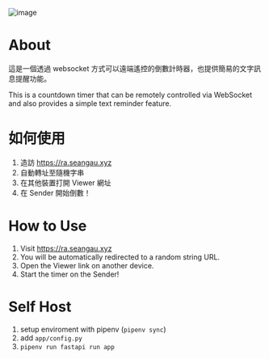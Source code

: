 ![image](https://github.com/user-attachments/assets/58139a50-a4a1-4b1f-b598-641be7e9b740)

# About
這是一個透過 websocket 方式可以遠端遙控的倒數計時器，也提供簡易的文字訊息提醒功能。

This is a countdown timer that can be remotely controlled via WebSocket and also provides a simple text reminder feature.

# 如何使用
1. 造訪 https://ra.seangau.xyz
2. 自動轉址至隨機字串
3. 在其他裝置打開 Viewer 網址
4. 在 Sender 開始倒數！

# How to Use
1. Visit https://ra.seangau.xyz
2. You will be automatically redirected to a random string URL.
3. Open the Viewer link on another device.
4. Start the timer on the Sender!

# Self Host
1. setup enviroment with pipenv (`pipenv sync`)
2. add `app/config.py`
3. `pipenv run fastapi run app`
